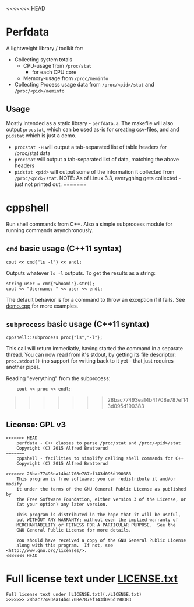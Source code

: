 <<<<<<< HEAD
# Perfdata

A lightweight library / toolkit for:
  * Collecting system totals 
    * CPU-usage from `/proc/stat` 
      * for each CPU core
    * Memory-usage from `/proc/meminfo`
  * Collecting Process usage data from `/proc/<pid>/stat` and `/proc/<pid>/meminfo`

## Usage
Mostly intended as a static library -  `perfdata.a`. The makefile will also output `procstat`, which can be used as-is for creating csv-files, and and `pidstat` which is just a demo.

* `procstat -H` will output a tab-separated list of table headers for /proc/stat data
* `procstat` will output a tab-separated list of data, matching the above headers
* `pidstat <pid>` will output some of the information it collected from `/proc/<pid>/stat`. NOTE: As of Linux 3.3, everyghing gets collected - just not printed out. 
=======
# cppshell
Run shell commands from C++. Also a simple subprocess module for running commands asynchronously.

## `cmd` basic usage (C++11 syntax)

```
cout << cmd{"ls -l"} << endl;
```
Outputs whatever `ls -l` outputs. To get the results as a string:

```
string user = cmd{"whoami"}.str();
cout << "Username: " << user << endl;
```

The default behavior is for a command to throw an exception if it fails. See [demo.cpp](./demo.cpp) for more examples.

## `subprocess` basic usage (C++11 syntax)
```
cppshell::subprocess proc{"ls","-l"};
```
This call will return immediatly, having started the command in a separate thread. You can now read from it's stdout, by getting its file descriptor: `proc.stdout()` (no support for writing back to it yet - that just requires another pipe).  

Reading "everything" from the subprocess:
```
    cout << proc << endl;
```

>>>>>>> 28bac77493ea14b41708e787ef143d095d190383


## License: GPL v3
```
<<<<<<< HEAD
    perfdata - C++ classes to parse /proc/stat and /proc/<pid>/stat
    Copyright (C) 2015 Alfred Bratterud
=======
    cppshell - facilities to simplify calling shell commands for C++
    Copyright (C) 2015 Alfred Bratterud

>>>>>>> 28bac77493ea14b41708e787ef143d095d190383
    This program is free software: you can redistribute it and/or modify
    it under the terms of the GNU General Public License as published by
    the Free Software Foundation, either version 3 of the License, or
    (at your option) any later version.

    This program is distributed in the hope that it will be useful,
    but WITHOUT ANY WARRANTY; without even the implied warranty of
    MERCHANTABILITY or FITNESS FOR A PARTICULAR PURPOSE.  See the
    GNU General Public License for more details.

    You should have received a copy of the GNU General Public License
    along with this program.  If not, see <http://www.gnu.org/licenses/>.
<<<<<<< HEAD
```

Full license text under [LICENSE.txt](./LICENSE.txt)
=======

```
Full license text under [LICENSE.txt](./LICENSE.txt)
>>>>>>> 28bac77493ea14b41708e787ef143d095d190383

